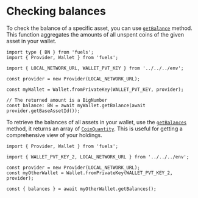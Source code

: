 # Checking balances

To check the balance of a specific asset, you can use [`getBalance`](DOCS_API_URL/classes/_fuel_ts_account.Account.html#getBalance) method. This function aggregates the amounts of all unspent coins of the given asset in your wallet.

```
import type { BN } from 'fuels';
import { Provider, Wallet } from 'fuels';

import { LOCAL_NETWORK_URL, WALLET_PVT_KEY } from '../../../env';

const provider = new Provider(LOCAL_NETWORK_URL);

const myWallet = Wallet.fromPrivateKey(WALLET_PVT_KEY, provider);

// The returned amount is a BigNumber
const balance: BN = await myWallet.getBalance(await provider.getBaseAssetId());
```

To retrieve the balances of all assets in your wallet, use the [`getBalances`](DOCS_API_URL/classes/_fuel_ts_account.Account.html#getBalances) method, it returns an array of [`CoinQuantity`](DOCS_API_URL/types/_fuel_ts_account.CoinQuantity.html). This is useful for getting a comprehensive view of your holdings.

```
import { Provider, Wallet } from 'fuels';

import { WALLET_PVT_KEY_2, LOCAL_NETWORK_URL } from '../../../env';

const provider = new Provider(LOCAL_NETWORK_URL);
const myOtherWallet = Wallet.fromPrivateKey(WALLET_PVT_KEY_2, provider);

const { balances } = await myOtherWallet.getBalances();
```

